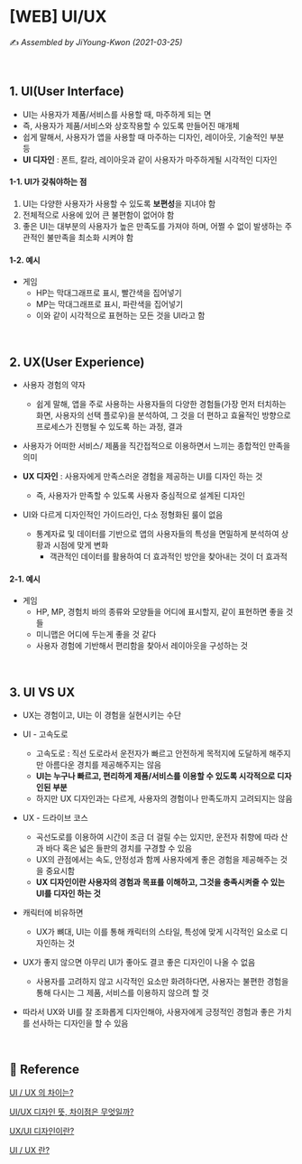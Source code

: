 # [WEB] UI/UX

:writing_hand: *Assembled by JiYoung-Kwon (2021-03-25)* 

<br/>

## 1. UI(User Interface)

* UI는 사용자가 제품/서비스를 사용할 때, 마주하게 되는 면
* 즉, 사용자가 제품/서비스와 상호작용할 수 있도록 만들어진 매개체
* 쉽게 말해서, 사용자가 앱을 사용할 때 마주하는 디자인, 레이아웃, 기술적인 부분 등
* **UI 디자인** : 폰트, 칼라, 레이아웃과 같이 사용자가 마주하게될 시각적인 디자인

#### 1-1. UI가 갖춰야하는 점

1. UI는 다양한 사용자가 사용할 수 있도록 **보편성**을 지녀야 함
2. 전체적으로 사용에 있어 큰 불편함이 없어야 함
3. 좋은 UI는 대부분의 사용자가 높은 만족도를 가져야 하며, 어쩔 수 없이 발생하는 주관적인 불만족을 최소화 시켜야 함

#### 1-2. 예시

* 게임
  * HP는 막대그래프로 표시, 빨간색을 집어넣기
  * MP는 막대그래프로 표시, 파란색을 집어넣기
  * 이와 같이 시각적으로 표현하는 모든 것을 UI라고 함

<br/>

## 2. UX(User Experience)

* 사용자 경험의 약자
  * 쉽게 말해, 앱을 주로 사용하는 사용자들의 다양한 경험들(가장 먼저 터치하는 화면, 사용자의 선택 플로우)을 분석하여, 그 것을 더 편하고 효율적인 방향으로 프로세스가 진행될 수 있도록 하는 과정, 결과

* 사용자가 어떠한 서비스/ 제품을 직간접적으로 이용하면서 느끼는 종합적인 만족을 의미
* **UX 디자인** : 사용자에게 만족스러운 경험을 제공하는 UI를 디자인 하는 것
  *  즉, 사용자가 만족할 수 있도록 사용자 중심적으로 설계된 디자인

* UI와 다르게 디자인적인 가이드라인, 다소 정형화된 룰이 없음
  * 통계자료 및 데이터를 기반으로 앱의 사용자들의 특성을 면밀하게 분석하여 상황과 시점에 맞게 변화
    * 객관적인 데이터를 활용하여 더 효과적인 방안을 찾아내는 것이 더 효과적

#### 2-1. 예시

* 게임
  * HP, MP, 경험치 바의 종류와 모양들을 어디에 표시할지, 같이 표현하면 좋을 것들
  * 미니맵은 어디에 두는게 좋을 것 같다
  * 사용자 경험에 기반해서 편리함을 찾아서 레이아웃을 구성하는 것

<br/>

## 3. UI VS UX

* UX는 경험이고, UI는 이 경험을 실현시키는 수단

* UI - 고속도로
  * 고속도로 : 직선 도로라서 운전자가 빠르고 안전하게 목적지에 도달하게 해주지만 아름다운 경치를 제공해주지는 않음
  * **UI는 누구나 빠르고, 편리하게 제품/서비스를 이용할 수 있도록 시각적으로 디자인된 부분** 
  * 하지만 UX 디자인과는 다르게, 사용자의 경험이나 만족도까지 고려되지는 않음
* UX - 드라이브 코스
  * 곡선도로를 이용하여 시간이 조금 더 걸릴 수는 있지만, 운전자 취향에 따라 산과 바다 혹은 넓은 들판의 경치를 구경할 수 있음
  * UX의 관점에서는 속도, 안정성과 함께 사용자에게 좋은 경험을 제공해주는 것을 중요시함
  * **UX 디자인이란 사용자의 경험과 목표를 이해하고, 그것을 충족시켜줄 수 있는 UI를 디자인 하는 것**

* 캐릭터에 비유하면
  * UX가 뼈대, UI는 이를 통해 캐릭터의 스타일, 특성에 맞게 시각적인 요소로 디자인하는 것
* UX가 좋지 않으면 아무리 UI가 좋아도 결코 좋은 디자인이 나올 수 없음
  * 사용자를 고려하지 않고 시각적인 요소만 화려하다면, 사용자는 불편한 경험을 통해 다시는 그 제품, 서비스를 이용하지 않으려 할 것
* 따라서 UX와 UI를 잘 조화롭게 디자인해야, 사용자에게 긍정적인 경험과 좋은 가치를 선사하는 디자인을 할 수 있음

<br/>

## :page_with_curl: Reference

[UI / UX 의 차이는?](https://brunch.co.kr/@aw2sum/36)

[UI/UX 디자인 뜻, 차이점은 무엇일까?](http://blog.wishket.com/uiux-%EB%94%94%EC%9E%90%EC%9D%B8-%EB%9C%BB-%EC%B0%A8%EC%9D%B4%EC%A0%90%EC%9D%80-%EB%AC%B4%EC%97%87%EC%9D%BC%EA%B9%8C/)

[UX/UI 디자인이란?](https://designkit.tistory.com/entry/UX-UI-%EB%94%94%EC%9E%90%EC%9D%B8%EC%9D%B4%EB%9E%80)

[UI / UX 란?](https://dydals5678.tistory.com/32)